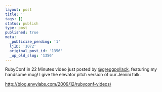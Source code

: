 ```yaml
---
layout: post
title: ''
tags: []
status: publish
type: post
published: true
meta:
  _publicize_pending: '1'
  ljID: '1072'
  original_post_id: '1356'
  _wp_old_slug: '1356'
---
```

RubyConf in 22 Minutes video just posted by <a href="http://twitter.com/greggpollack">@greggpollack</a>, featuring my handsome mug!  I give the elevator pitch version of our Jemini talk.

<a href="http://blog.envylabs.com/2009/12/rubyconf-videos/">http://blog.envylabs.com/2009/12/rubyconf-videos/</a>
